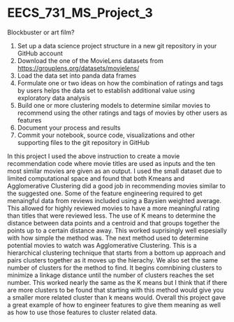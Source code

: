 # EECS_731_MS_Project_3
  Blockbuster or art film?
1. Set up a data science project structure in a new git repository in your GitHub account
2. Download the one of the MovieLens datasets from https://grouplens.org/datasets/movielens/
3. Load the data set into panda data frames
4. Formulate one or two ideas on how the combination of ratings and tags by users helps the data set to establish additional value using exploratory data analysis
5. Build one or more clustering models to determine similar movies to recommend using the other ratings and tags of movies by other users as features
6. Document your process and results
7. Commit your notebook, source code, visualizations and other supporting files to the git repository in GitHub

In this project I used the above instruction to create a movie recommendation code where movie titles are used as inputs and the ten most similar movies are given as an output. I used the small dataset due to limited computational space and found that both Kmeans and Agglomerative Clustering did a good job in recommending movies similar to the suggested one. 
Some of the feature engineering required to get menaingful data from reviews included using a Baysien weighted average. This allowed for highly reviewed movies to have a more meaningful rating than titles that were reviewed less. 
The use of K means to determine the distance between data points and a centroid and that groups together the points up to a certain distance away. This worked suprisingly well espesially with how simple the method was.
The next method used to determine potential movies to watch was Agglomerative Clustering. This is a hierarchical clustering technique that starts from a bottom up approach and pairs clusters together as it moves up the hierachy. We also set the same number of clusters for the method to find. It begins comnbining clusters to minimize a linkage distance until the number of clusters reaches the set number. This worked nearly the same as the K means but I think that if there are more clusters to be found that starting with this method would give you a smaller more related cluster than k means would. 
Overall this project gave a great example of how to engineer features to give them meaning as well as how to use those features to cluster related data.

